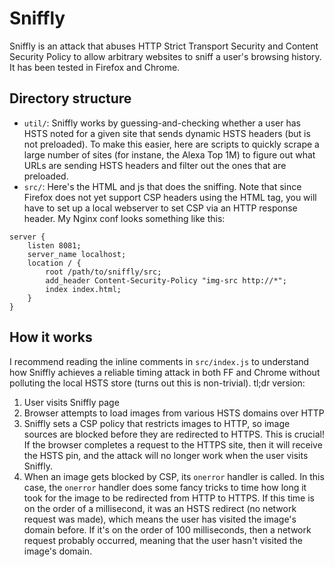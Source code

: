 # Sniffly

Sniffly is an attack that abuses HTTP Strict Transport Security and Content
Security Policy to allow arbitrary websites to sniff a user's browsing history.
It has been tested in Firefox and Chrome.

## Directory structure

* `util/`: Sniffly works by guessing-and-checking whether a user has HSTS noted
  for a given site that sends dynamic HSTS headers (but is not preloaded). To
  make this easier, here are scripts to quickly scrape a large number of sites
  (for instane, the Alexa Top 1M) to figure out what URLs are sending HSTS
  headers and filter out the ones that are preloaded.
* `src/`: Here's the HTML and js that does the sniffing. Note that since
  Firefox does not yet support CSP headers using the <meta> HTML tag, you will
  have to set up a local webserver to set CSP via an HTTP response header. My
  Nginx conf looks something like this:

```
server {
    listen 8081;
    server_name localhost;
    location / {
        root /path/to/sniffly/src;
        add_header Content-Security-Policy "img-src http://*";
        index index.html;
    }
}
```

## How it works

I recommend reading the inline comments in `src/index.js` to understand
how Sniffly achieves a reliable timing attack in both FF and Chrome without
polluting the local HSTS store (turns out this is non-trivial). tl;dr version:

1. User visits Sniffly page
2. Browser attempts to load images from various HSTS domains over HTTP
3. Sniffly sets a CSP policy that restricts images to HTTP, so image sources
   are blocked before they are redirected to HTTPS. This is crucial! If the
   browser completes a request to the HTTPS site, then it will receive the HSTS
   pin, and the attack will no longer work when the user visits Sniffly.
4. When an image gets blocked by CSP, its `onerror` handler is called. In
   this case, the `onerror` handler does some fancy tricks to time how long it
   took for the image to be redirected from HTTP to HTTPS. If this time is on
   the order of a millisecond, it was an HSTS redirect (no network request was
   made), which means the user
   has visited the image's domain before. If it's on the order of 100
   milliseconds, then a network request probably occurred, meaning that the
   user hasn't visited the image's domain.
